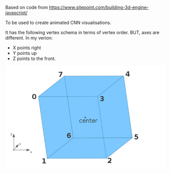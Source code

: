 
Based on code from https://www.sitepoint.com/building-3d-engine-javascript/

To be used to create animated CNN visualisations.

It has the following vertex schema in terms of vertex order. BUT, axes are
different. In my verion:

- X points right
- Y points up
- Z points to the front.

![Image of cube vertex schema](cube.png)
